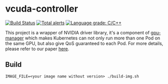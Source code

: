 # vcuda-controller

[![Build Status](https://travis-ci.org/tkestack/vcuda-controller.svg)](https://travis-ci.org/tkestack/vcuda-controller)
[![Total alerts](https://img.shields.io/lgtm/alerts/g/tkestack/vcuda-controller.svg?logo=lgtm&logoWidth=18)](https://lgtm.com/projects/g/tkestack/vcuda-controller/alerts/)
[![Language grade: C/C++](https://img.shields.io/lgtm/grade/cpp/g/tkestack/vcuda-controller.svg?logo=lgtm&logoWidth=18)](https://lgtm.com/projects/g/tkestack/vcuda-controller/context:cpp)

This project is a wrapper of NVIDIA driver library, it's a component of [gpu-manager](https://github.com/tkestack/gpu-manager) which
makes Kubernetes can not only run more than one Pod on the same GPU, but also give QoS guaranteed to each Pod. For more details, please
refer to our paper [here](https://ieeexplore.ieee.org/abstract/document/8672318).


## Build

```
IMAGE_FILE=<your image name without version> ./build-img.sh
```